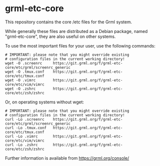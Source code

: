 grml-etc-core
=============

This repository contains the core /etc files for the Grml system.

While generally these files are distributed as a Debian package, named
"grml-etc-core", they are also useful on other systems.

To use the most important files for your user, use the following commands:

    # IMPORTANT: please note that you might override existing
    # configuration files in the current working directory!
    wget -O .screenrc     https://git.grml.org/f/grml-etc-core/etc/grml/screenrc_generic
    wget -O .tmux.conf    https://git.grml.org/f/grml-etc-core/etc/tmux.conf
    wget -O .vimrc        https://git.grml.org/f/grml-etc-core/etc/vim/vimrc
    wget -O .zshrc        https://git.grml.org/f/grml-etc-core/etc/zsh/zshrc


Or, on operating systems without wget:

    # IMPORTANT: please note that you might override existing
    # configuration files in the current working directory!
    curl -Lo .screenrc    https://git.grml.org/f/grml-etc-core/etc/grml/screenrc_generic
    curl -Lo .tmux.conf   https://git.grml.org/f/grml-etc-core/etc/tmux.conf
    curl -Lo .vimrc       https://git.grml.org/f/grml-etc-core/etc/vim/vimrc
    curl -Lo .zshrc       https://git.grml.org/f/grml-etc-core/etc/zsh/zshrc


Further information is available from https://grml.org/console/

